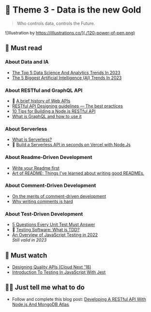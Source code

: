 # 📡 Theme 3 - Data is the new Gold

> Who controls data, controls the Future.

![Illustration by https://illlustrations.co/](./120-power-of-pen.png)

## 📖 Must read

### About Data and IA

* [The Top 5 Data Science And Analytics Trends In 2023](https://bernardmarr.com/the-top-5-data-science-and-analytics-trends-in-2023/)
* [The 5 Biggest Artificial Intelligence (AI) Trends In 2023](https://www.linkedin.com/pulse/5-biggest-artificial-intelligence-ai-trends-2023-bernard-marr)

### About RESTful and GraphQL API

* 🚀 [A brief history of Web APIs](https://dev.to/mikeralphson/a-brief-history-of-web-apis-47k4)
* [RESTful API Designing guidelines — The best practices](https://hackernoon.com/restful-api-designing-guidelines-the-best-practices-60e1d954e7c9)
* [10 Tips for Building a Node.js RESTful API](https://blog.bitsrc.io/10-tips-for-building-an-api-9ec335601d59)
* [What is GraphQL and how to use it](https://adityasridhar.com/posts/what-is-graphql-and-how-to-use-it)

### About Serverless

* [What is Serverless?](https://martinfowler.com/articles/serverless.html)
* 🚀 [Build a Serverless API in seconds on Vercel with Node.Js](https://lucas-le-ray.com/blog/build-serverless-api-vercel-nodejs)


### About Readme-Driven Development

* [Write your Readme first](http://elliot.land/post/readme-driven-development)
* [Art of README: Things I've learned about writing good READMEs.](https://github.com/noffle/art-of-readme)

### About Comment-Driven Development

* [On the merits of comment-driven development](https://mayaposch.wordpress.com/2017/04/09/on-the-merits-of-comment-driven-development/)
* [Why writing comments is hard](https://www.approxion.com/comment-driven-development/)

### About Test-Driven Development

* [5 Questions Every Unit Test Must Answer](https://medium.com/javascript-scene/what-every-unit-test-needs-f6cd34d9836d#.2qa1xy9oe)
* 🚀 [Testing Software: What is TDD?](https://medium.com/javascript-scene/testing-software-what-is-tdd-459b2145405c)
* [An Overview of JavaScript Testing in 2022](https://medium.com/welldone-software/an-overview-of-javascript-testing-7ce7298b9870)\
_Still valid in 2023_

## 🍿 Must watch

* [Designing Quality APIs (Cloud Next '18)](https://www.youtube.com/watch?v=P0a7PwRNLVU)
* [Introduction To Testing In JavaScript With Jest](https://www.youtube.com/watch?v=FgnxcUQ5vho)

## 👩‍💻 Just tell me what to do

* Follow and complete this blog post: [Developing A RESTful API With Node.js And MongoDB Atlas](https://www.thepolyglotdeveloper.com/2018/09/developing-restful-api-nodejs-mongodb-atlas/)
